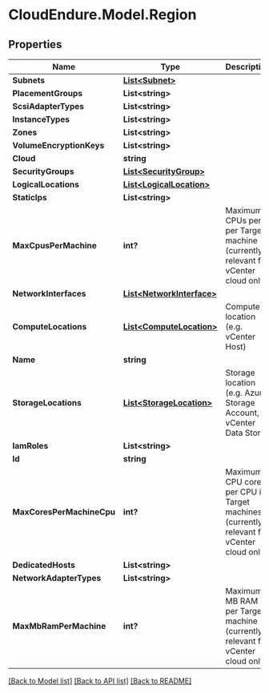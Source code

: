 # CloudEndure.Model.Region
## Properties

Name | Type | Description | Notes
------------ | ------------- | ------------- | -------------
**Subnets** | [**List&lt;Subnet&gt;**](Subnet.md) |  | [optional] 
**PlacementGroups** | **List&lt;string&gt;** |  | [optional] 
**ScsiAdapterTypes** | **List&lt;string&gt;** |  | [optional] 
**InstanceTypes** | **List&lt;string&gt;** |  | [optional] 
**Zones** | **List&lt;string&gt;** |  | [optional] 
**VolumeEncryptionKeys** | **List&lt;string&gt;** |  | [optional] 
**Cloud** | **string** |  | [optional] 
**SecurityGroups** | [**List&lt;SecurityGroup&gt;**](SecurityGroup.md) |  | [optional] 
**LogicalLocations** | [**List&lt;LogicalLocation&gt;**](LogicalLocation.md) |  | [optional] 
**StaticIps** | **List&lt;string&gt;** |  | [optional] 
**MaxCpusPerMachine** | **int?** | Maximum CPUs per per Target machine (currently relevant for vCenter cloud only) | [optional] 
**NetworkInterfaces** | [**List&lt;NetworkInterface&gt;**](NetworkInterface.md) |  | [optional] 
**ComputeLocations** | [**List&lt;ComputeLocation&gt;**](ComputeLocation.md) | Compute location (e.g. vCenter Host) | [optional] 
**Name** | **string** |  | [optional] 
**StorageLocations** | [**List&lt;StorageLocation&gt;**](StorageLocation.md) | Storage location (e.g. Azure Storage Account, vCenter Data Store) | [optional] 
**IamRoles** | **List&lt;string&gt;** |  | [optional] 
**Id** | **string** |  | [optional] 
**MaxCoresPerMachineCpu** | **int?** | Maximum CPU cores per CPU in Target machines (currently relevant for vCenter cloud only) | [optional] 
**DedicatedHosts** | **List&lt;string&gt;** |  | [optional] 
**NetworkAdapterTypes** | **List&lt;string&gt;** |  | [optional] 
**MaxMbRamPerMachine** | **int?** | Maximum MB RAM per Target machine (currently relevant for vCenter cloud only) | [optional] 

[[Back to Model list]](../README.md#documentation-for-models) [[Back to API list]](../README.md#documentation-for-api-endpoints) [[Back to README]](../README.md)

